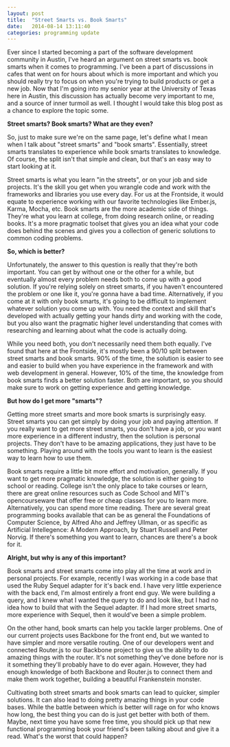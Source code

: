 ```yaml
---
layout: post
title:  "Street Smarts vs. Book Smarts"
date:   2014-08-14 13:11:40
categories: programming update
---
```

Ever since I started becoming a part of the software development community in
Austin, I've heard an argument on street smarts vs. book smarts when it comes
to programming. I've been a part of discussions in cafes that went on for
hours about which is more important and which you should really try to focus
on when you're trying to build products or get a new job. Now that I'm going
into my senior year at the University of Texas here in Austin, this discussion
has actually become very important to me, and a source of inner turmoil as
well. I thought I would take this blog post as a chance to explore the topic
some.

**Street smarts? Book smarts? What are they even?**

So, just to make sure we're on the same page, let's define what I mean when I
talk about "street smarts" and "book smarts". Essentially, street smarts
translates to experience while book smarts translates to knowledge. Of course,
the split isn't that simple and clean, but that's an easy way to start looking
at it.

Street smarts is what you learn "in the streets", or on your job and side
projects. It's the skill you get when you wrangle code and work with the
frameworks and libraries you use every day. For us at the Frontside, it would
equate to experience working with our favorite technologies like Ember.js,
Karma, Mocha, etc. Book smarts are the more academic side of things. They're
what you learn at college, from doing research online, or reading books. It's
a more pragmatic toolset that gives you an idea what your code does behind the
scenes and gives you a collection of generic solutions to common coding
problems.

**So, which is better?**

Unfortunately, the answer to this question is really that they're both
important. You can get by without one or the other for a while, but eventually
almost every problem needs both to come up with a good solution. If you're
relying solely on street smarts, if you haven't encountered the problem or one
like it, you're gonna have a bad time. Alternatively, if you come at it with
only book smarts, it's going to be difficult to implement whatever solution
you come up with. You need the context and skill that's developed with
actually getting your hands dirty and working with the code, but you also want
the pragmatic higher level understanding that comes with researching and
learning about what the code is actually doing.

While you need both, you don't necessarily need them both equally. I've found
that here at the Frontside, it's mostly been a 90/10 split between street
smarts and book smarts. 90% of the time, the solution is easier to see and
easier to build when you have experience in the framework and with web
development in general. However, 10% of the time, the knowledge from book
smarts finds a better solution faster. Both are important, so you should make
sure to work on getting experience and getting knowledge.

**But how do I get more "smarts"?**

Getting more street smarts and more book smarts is surprisingly easy. Street
smarts you can get simply by doing your job and paying attention. If you
really want to get more street smarts, you don't have a job, or you want more
experience in a different industry, then the solution is personal projects.
They don't have to be amazing applications, they just have to be something.
Playing around with the tools you want to learn is the easiest way to learn
how to use them.

Book smarts require a little bit more effort and motivation, generally. If you
want to get more pragmatic knowledge, the solution is either going to school
or reading. College isn't the only place to take courses or learn, there are
great online resources such as Code School and MIT's opencourseware that offer
free or cheap classes for you to learn more. Alternatively, you can spend more
time reading. There are several great programming books available that can be
as general the Foundations of Computer Science, by Alfred Aho and Jeffrey
Ullman, or as specific as Artificial Intellegence: A Modern Approach, by
Stuart Russell and Peter Norvig. If there's something you want to learn,
chances are there's a book for it.

**Alright, but why is any of this important?**

Book smarts and street smarts come into play all the time at work and in
personal projects. For example, recently I was working in a code base that
used the Ruby Sequel adapter for it's back end. I have very little experience
with the back end, I'm almost entirely a front end guy. We were building a
query, and I knew what I wanted the query to do and look like, but I had no
idea how to build that with the Sequel adapter. If I had more street smarts,
more experience with Sequel, then it would've been a simple problem.

On the other hand, book smarts can help you tackle larger problems. One of our
current projects uses Backbone for the front end, but we wanted to have
simpler and more versatile routing. One of our developers went and connected
Router.js to our Backbone project to give us the ability to do amazing things
with the router. It's not something they've done before nor is it something
they'll probably have to do ever again. However, they had enough knowledge of
both Backbone and Router.js to connect them and make them work together,
building a beautiful Frankenstein monster.

Cultivating both street smarts and book smarts can lead to quicker, simpler
solutions. It can also lead to doing pretty amazing things in your code bases.
While the battle between which is better will rage on for who knows how long,
the best thing you can do is just get better with both of them. Maybe, next
time you have some free time, you should pick up that new functional
programming book your friend's been talking about and give it a read. What's
the worst that could happen?
